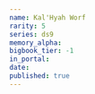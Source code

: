 ```yaml
---
name: Kal'Hyah Worf
rarity: 5
series: ds9
memory_alpha:
bigbook_tier: -1
in_portal:
date:
published: true
---
```



